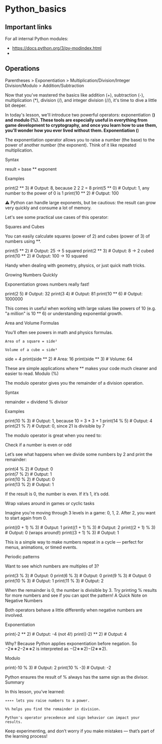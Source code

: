 # Python_basics
## Important links
For all internal Python modules:
-  https://docs.python.org/3/py-modindex.html
-  

## Operations
Parentheses > Exponentiation > Multiplication/Division/Integer Division/Modulo > Addition/Subtraction

Now that you've mastered the basics like addition (+), subtraction (-), multiplication (*), division (/), and integer division (//), it's time to dive a little bit deeper.

In today's lesson, we'll introduce two powerful operators: exponentiation (**) and modulo (%). These tools are especially useful in everything from game development to cryptography, and once you learn how to use them, you'll wonder how you ever lived without them.
Exponentiation (**)

The exponentiation operator allows you to raise a number (the base) to the power of another number (the exponent). Think of it like repeated multiplication.

Syntax

result = base ** exponent

Examples

print(2 ** 3)  # Output: 8, because 2  2  2 = 8
print(5 ** 0)  # Output: 1, any number to the power of 0 is 1
print(10 ** 2) # Output: 100

⚠️ Python can handle large exponents, but be cautious: the result can grow very quickly and consume a lot of memory.

Let's see some practical use cases of this operator:

Squares and Cubes

You can easily calculate squares (power of 2) and cubes (power of 3) of numbers using **.

print(5 ** 2)  # Output: 25 → 5 squared
print(2 ** 3)  # Output: 8  → 2 cubed
print(10 ** 2) # Output: 100 → 10 squared

Handy when dealing with geometry, physics, or just quick math tricks.

Growing Numbers Quickly

Exponentiation grows numbers really fast!

print(2  5)  # Output: 32
print(3  4)  # Output: 81
print(10 ** 6) # Output: 1000000

This comes in useful when working with large values like powers of 10 (e.g. "a million" is 10 ** 6) or understanding exponential growth.

Area and Volume Formulas

You’ll often see powers in math and physics formulas.

    Area of a square = side²

    Volume of a cube = side³

side = 4 
print(side ** 2)  # Area: 16 
print(side ** 3)  # Volume: 64

These are simple applications where ** makes your code much cleaner and easier to read.
Modulo (%)

The modulo operator gives you the remainder of a division operation.

Syntax

remainder = dividend % divisor

Examples

print(10 % 3)  # Output: 1, because 10 = 3 * 3 + 1
print(14 % 5)  # Output: 4
print(21 % 7)   # Output: 0, since 21 is divisible by 7

The modulo operator is great when you need to:

Check if a number is even or odd

Let’s see what happens when we divide some numbers by 2 and print the remainder:

print(4 % 2)  # Output: 0  
print(7 % 2)  # Output: 1  
print(10 % 2) # Output: 0  
print(13 % 2) # Output: 1 

If the result is 0, the number is even. If it’s 1, it’s odd.

Wrap values around in games or cyclic tasks

Imagine you're moving through 3 levels in a game: 0, 1, 2. After 2, you want to start again from 0.

print((0 + 1) % 3)  # Output: 1 
print((1 + 1) % 3)  # Output: 2 
print((2 + 1) % 3)  # Output: 0 (wraps around!) 
print((3 + 1) % 3)  # Output: 1

This is a simple way to make numbers repeat in a cycle — perfect for menus, animations, or timed events.

Periodic patterns

Want to see which numbers are multiples of 3?

print(3 % 3)   # Output: 0 
print(6 % 3)   # Output: 0 
print(9 % 3)   # Output: 0 
print(10 % 3)  # Output: 1 
print(11 % 3)  # Output: 2

When the remainder is 0, the number is divisible by 3. Try printing % results for more numbers and see if you can spot the pattern!
A Quick Note on Negative Numbers

Both operators behave a little differently when negative numbers are involved.

Exponentiation

print(-2 ** 2)  # Output: -4 (not 4!)
print((-2) ** 2) # Output: 4

Why? Because Python applies exponentiation before negation. So −2∗∗2−2∗∗2 is interpreted as −(2∗∗2)−(2∗∗2).

Modulo

print(-10 % 3)  # Output: 2
print(10 % -3)  # Output: -2

Python ensures the result of % always has the same sign as the divisor.
Summary

In this lesson, you’ve learned:

    ∗∗∗∗ lets you raise numbers to a power.

    %% helps you find the remainder in division.

    Python's operator precedence and sign behavior can impact your results.

Keep experimenting, and don’t worry if you make mistakes — that’s part of the learning process!